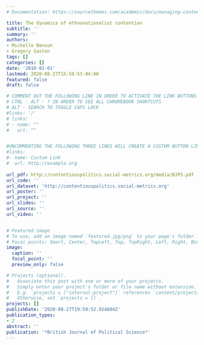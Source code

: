 ```yaml
---
# Documentation: https://sourcethemes.com/academic/docs/managing-content/

title: The dynamics of ethnonationalist contention
subtitle: ''
summary: ''
authors:
- Michelle Benson
- Gregory Saxton
tags: []
categories: []
date: '2010-01-01'
lastmod: 2020-08-27T15:59:53-04:00
featured: false
draft: false

# COMMENT OUT THE FOLLOWING LINE IN ORDER TO ACTIVATE THE LINK BUTTONS
# CTRL - ALT - ? IN ORDER TO SEE ALL CHROMEBOOK SHORTCUTS
# ALT - SEARCH TO TOGGLE CAPS LOCK
#links: '/'
# links:
# - name: ""
#   url: ""


#UNCOMMENTING THE FOLLOWING THREE LINES WILL CREATE A CUSTOM BUTTON LINK
#links:
#- name: Custom Link
#  url: http://example.org
  
url_pdf: http://contentiouspolitics.social-metrics.org/media/BJPS.pdf
url_code: ''
url_dataset: 'http://contentiouspolitics.social-metrics.org'
url_poster: ''
url_project: ''
url_slides: ''
url_source: ''
url_video: ''


# Featured image
# To use, add an image named `featured.jpg/png` to your page's folder.
# Focal points: Smart, Center, TopLeft, Top, TopRight, Left, Right, BottomLeft, Bottom, BottomRight.
image:
  caption: ''
  focal_point: ''
  preview_only: false

# Projects (optional).
#   Associate this post with one or more of your projects.
#   Simply enter your project's folder or file name without extension.
#   E.g. `projects = ["internal-project"]` references `content/project/deep-learning/index.md`.
#   Otherwise, set `projects = []`.
projects: []
publishDate: '2020-08-27T19:59:52.924604Z'
publication_types:
- 2
abstract: ''
publication: '*British Journal of Political Science*'
---
```

